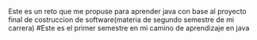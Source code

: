 Este es un reto que me propuse para aprender java con base al proyecto final de costruccion de software(materia de segundo semestre de mi carrera)
#Este es el primer semestre en mi camino de aprendizaje en java
